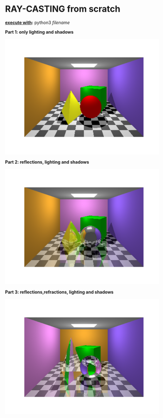 RAY-CASTING from scratch
=

**<u>execute with</u>:** python3 *filename*

**Part 1: only lighting and shadows**

![Image of Yaktocat](https://raw.githubusercontent.com/VisveshS/Ray-Casting-implementation-from-scratch/master/RayCasting/Part1.png)

**Part 2: reflections, lighting and shadows**


![Image of Yaktocat](https://raw.githubusercontent.com/VisveshS/Ray-Casting-implementation-from-scratch/master/RayCasting/Part2.png)

**Part 3: reflections,refractions, lighting and shadows**

![Image of Yaktocat](https://raw.githubusercontent.com/VisveshS/Ray-Casting-implementation-from-scratch/master/RayCasting/Part3.png)
